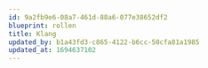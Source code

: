 ```yaml
---
id: 9a2fb9e6-08a7-461d-88a6-077e38652df2
blueprint: rollen
title: Klang
updated_by: b1a43fd3-c865-4122-b6cc-50cfa81a1985
updated_at: 1694637102
---
```


